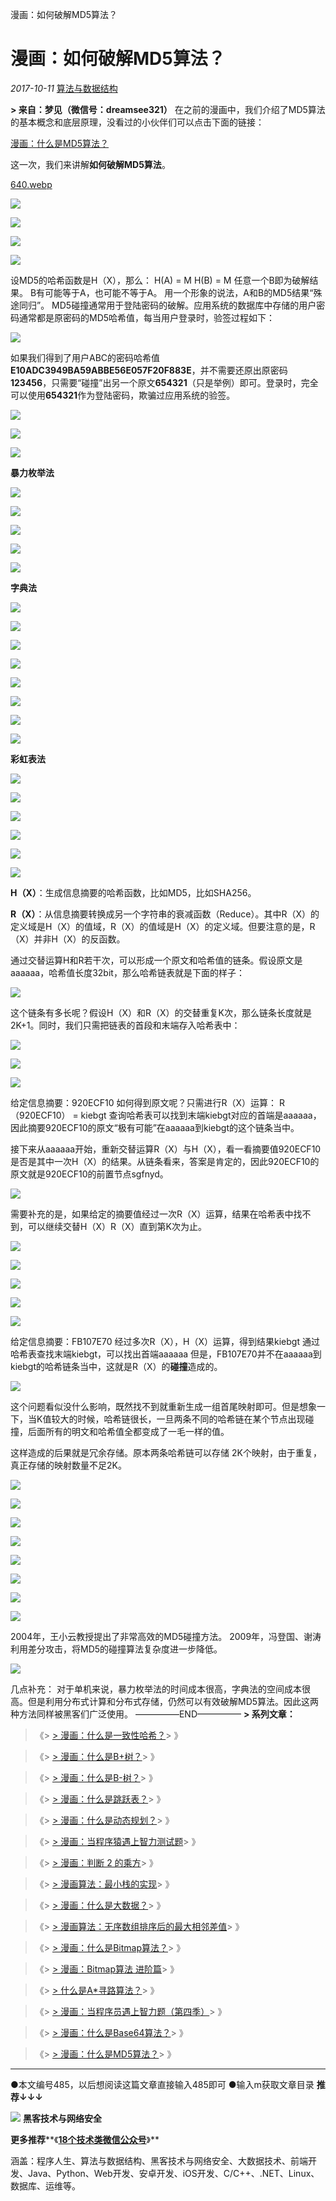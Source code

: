 漫画：如何破解MD5算法？

#  漫画：如何破解MD5算法？

 *2017-10-11*  [算法与数据结构](https://mp.weixin.qq.com/s?__biz=MzI2NjA3NTc4Ng==&mid=2652079682&idx=1&sn=0d3092063651f2d5c1269109f2751e34&chksm=f1748da7c60304b147392be2d8d822936928245896a6376a13412ba4e356a9d99e314887140e&scene=21##)

**> 来自：梦见（微信号：dreamsee321）**
在之前的漫画中，我们介绍了MD5算法的基本概念和底层原理，没看过的小伙伴们可以点击下面的链接：

[漫画：什么是MD5算法？](http://mp.weixin.qq.com/s?__biz=MzI2NjA3NTc4Ng==&mid=2652079663&idx=1&sn=430d0033f60b2b394ba6c48ebc34b403&chksm=f1748dcac60304dc7ef9959e5c6ebd54f859c62279e1c0660cc808285575e70dcd9f0f52cc89&scene=21#wechat_redirect)

这一次，我们来讲解**如何破解MD5算法**。

[640.webp](../_resources/a42e723045ea9e45b24b16ea2dde0b74.webp)

![](../_resources/bed7781074b6ef20a69762ddaec6093c.png)

![](../_resources/bed7781074b6ef20a69762ddaec6093c.png)

![](../_resources/bed7781074b6ef20a69762ddaec6093c.png)

![](../_resources/bed7781074b6ef20a69762ddaec6093c.png)

设MD5的哈希函数是H（X），那么：
H(A) = M
H(B) = M
任意一个B即为破解结果。
B有可能等于A，也可能不等于A。
用一个形象的说法，A和B的MD5结果“殊途同归”。
MD5碰撞通常用于登陆密码的破解。应用系统的数据库中存储的用户密码通常都是原密码的MD5哈希值，每当用户登录时，验签过程如下：

![](../_resources/bed7781074b6ef20a69762ddaec6093c.png)

如果我们得到了用户ABC的密码哈希值**E10ADC3949BA59ABBE56E057F20F883E**，并不需要还原出原密码**123456**，只需要“碰撞”出另一个原文**654321**（只是举例）即可。登录时，完全可以使用**654321**作为登陆密码，欺骗过应用系统的验签。

![](../_resources/bed7781074b6ef20a69762ddaec6093c.png)

![](../_resources/bed7781074b6ef20a69762ddaec6093c.png)

![](../_resources/bed7781074b6ef20a69762ddaec6093c.png)

**暴力枚举法**

![](../_resources/bed7781074b6ef20a69762ddaec6093c.png)

![](../_resources/bed7781074b6ef20a69762ddaec6093c.png)

![](../_resources/bed7781074b6ef20a69762ddaec6093c.png)

![](../_resources/bed7781074b6ef20a69762ddaec6093c.png)

![](../_resources/bed7781074b6ef20a69762ddaec6093c.png)

****字典法****

![](../_resources/bed7781074b6ef20a69762ddaec6093c.png)

![](../_resources/bed7781074b6ef20a69762ddaec6093c.png)

![](../_resources/bed7781074b6ef20a69762ddaec6093c.png)

![](../_resources/bed7781074b6ef20a69762ddaec6093c.png)

![](../_resources/bed7781074b6ef20a69762ddaec6093c.png)

![](../_resources/bed7781074b6ef20a69762ddaec6093c.png)

![](../_resources/bed7781074b6ef20a69762ddaec6093c.png)

![](../_resources/bed7781074b6ef20a69762ddaec6093c.png)

****彩虹表法****

![](../_resources/bed7781074b6ef20a69762ddaec6093c.png)

![](../_resources/bed7781074b6ef20a69762ddaec6093c.png)

![](../_resources/bed7781074b6ef20a69762ddaec6093c.png)

![](../_resources/bed7781074b6ef20a69762ddaec6093c.png)

![](../_resources/bed7781074b6ef20a69762ddaec6093c.png)

![](../_resources/bed7781074b6ef20a69762ddaec6093c.png)

**H（X）**：生成信息摘要的哈希函数，比如MD5，比如SHA256。

**R（X）**：从信息摘要转换成另一个字符串的衰减函数（Reduce）。其中R（X）的定义域是H（X）的值域，R（X）的值域是H（X）的定义域。但要注意的是，R（X）并非H（X）的反函数。

通过交替运算H和R若干次，可以形成一个原文和哈希值的链条。假设原文是aaaaaa，哈希值长度32bit，那么哈希链表就是下面的样子：

![](../_resources/bed7781074b6ef20a69762ddaec6093c.png)

这个链条有多长呢？假设H（X）和R（X）的交替重复K次，那么链条长度就是2K+1。同时，我们只需把链表的首段和末端存入哈希表中：

![](../_resources/bed7781074b6ef20a69762ddaec6093c.png)

![](../_resources/bed7781074b6ef20a69762ddaec6093c.png)

![](../_resources/bed7781074b6ef20a69762ddaec6093c.png)

给定信息摘要：920ECF10
如何得到原文呢？只需进行R（X）运算：
R（920ECF10） = kiebgt
查询哈希表可以找到末端kiebgt对应的首端是aaaaaa，因此摘要920ECF10的原文“极有可能”在aaaaaa到kiebgt的这个链条当中。

接下来从aaaaaa开始，重新交替运算R（X）与H（X），看一看摘要值920ECF10是否是其中一次H（X）的结果。从链条看来，答案是肯定的，因此920ECF10的原文就是920ECF10的前置节点sgfnyd。

![](../_resources/bed7781074b6ef20a69762ddaec6093c.png)

需要补充的是，如果给定的摘要值经过一次R（X）运算，结果在哈希表中找不到，可以继续交替H（X）R（X）直到第K次为止。

![](../_resources/bed7781074b6ef20a69762ddaec6093c.png)

![](../_resources/bed7781074b6ef20a69762ddaec6093c.png)

![](../_resources/bed7781074b6ef20a69762ddaec6093c.png)

![](../_resources/bed7781074b6ef20a69762ddaec6093c.png)

![](../_resources/bed7781074b6ef20a69762ddaec6093c.png)

给定信息摘要：FB107E70
经过多次R（X），H（X）运算，得到结果kiebgt
通过哈希表查找末端kiebgt，可以找出首端aaaaaa
但是，FB107E70并不在aaaaaa到kiebgt的哈希链条当中，这就是R（X）的**碰撞**造成的。

![](../_resources/bed7781074b6ef20a69762ddaec6093c.png)

这个问题看似没什么影响，既然找不到就重新生成一组首尾映射即可。但是想象一下，当K值较大的时候，哈希链很长，一旦两条不同的哈希链在某个节点出现碰撞，后面所有的明文和哈希值全都变成了一毛一样的值。

这样造成的后果就是冗余存储。原本两条哈希链可以存储 2K个映射，由于重复，真正存储的映射数量不足2K。

![](../_resources/bed7781074b6ef20a69762ddaec6093c.png)

![](../_resources/bed7781074b6ef20a69762ddaec6093c.png)

![](../_resources/bed7781074b6ef20a69762ddaec6093c.png)

![](../_resources/bed7781074b6ef20a69762ddaec6093c.png)

![](../_resources/bed7781074b6ef20a69762ddaec6093c.png)

![](../_resources/bed7781074b6ef20a69762ddaec6093c.png)

![](../_resources/bed7781074b6ef20a69762ddaec6093c.png)

![](../_resources/bed7781074b6ef20a69762ddaec6093c.png)

2004年，王小云教授提出了非常高效的MD5碰撞方法。
2009年，冯登国、谢涛利用差分攻击，将MD5的碰撞算法复杂度进一步降低。

![](../_resources/bed7781074b6ef20a69762ddaec6093c.png)

几点补充：
对于单机来说，暴力枚举法的时间成本很高，字典法的空间成本很高。但是利用分布式计算和分布式存储，仍然可以有效破解MD5算法。因此这两种方法同样被黑客们广泛使用。
—————END—————
**> 系列文章：**

> 《> [> 漫画：什么是一致性哈希？](https://mp.weixin.qq.com/s?__biz=MzI2NjA3NTc4Ng==&mid=2652079424&idx=1&sn=777240c3f0a9cfabab5e270e9964774d&chksm=f1748ea5c60307b3253507d6e9af713ab473063536dee6671603af7fcb8fc373ce188188af39&scene=21#wechat_redirect)> 》

> 《> [> 漫画：什么是B+树？](https://mp.weixin.qq.com/s?__biz=MzI2NjA3NTc4Ng==&mid=2652079392&idx=1&sn=6eb4012f9652749f0317ff32bf1df0cf&chksm=f1748ec5c60307d350c7eef45c30238e98c5bf66b4e046caf63c3f01d8ba780822c5af7dc53e&scene=21#wechat_redirect)> 》

> 《> [> 漫画：什么是B-树？](https://mp.weixin.qq.com/s?__biz=MzI2NjA3NTc4Ng==&mid=2652079363&idx=1&sn=7c2209e6b84f344b60ef4a056e5867b4&chksm=f1748ee6c60307f084fe9eeff012a27b5b43855f48ef09542fe6e56aab6f0fc5378c290fc4fc&scene=21#wechat_redirect)> 》

> 《> [> 漫画：什么是跳跃表？](https://mp.weixin.qq.com/s?__biz=MzI2NjA3NTc4Ng==&mid=2652079341&idx=1&sn=f318b7eb864e96661530955567d630ce&chksm=f1748f08c603061e39179745f06a8a567b2f58f8b19a78ab25ec83da666359284ee53c4022aa&scene=21#wechat_redirect)> 》

> 《> [> 漫画：什么是动态规划？](https://mp.weixin.qq.com/s?__biz=MzI2NjA3NTc4Ng==&mid=2652079324&idx=1&sn=b9ea93c3e30b3f85f3175d201b296ef3&chksm=f1748f39c603062ff669ea3507463cfeaa2a7c8aebbe6a03770229afc00614e40df9d7dc148a&scene=21#wechat_redirect)> 》

> 《> [> 漫画：当程序猿遇上智力测试题](http://mp.weixin.qq.com/s?__biz=MzI2NjA3NTc4Ng==&mid=2652078928&idx=2&sn=140652324d1ed1169417d190e47355c5&chksm=f17488b5c60301a34c9217061edb99625e4f3153fc2b428c81e5fabcbc9fb5c77237e863fa7b&scene=21#wechat_redirect)> 》

> 《> [> 漫画：判断 2 的乘方](http://mp.weixin.qq.com/s?__biz=MzI2NjA3NTc4Ng==&mid=2652078923&idx=1&sn=58c80ea0de09a0d92f505b02a2f4bde1&chksm=f17488aec60301b81ad41ea6d93cb726438267197672238d716e7d265a6a0f5ff18dbf58842c&scene=21#wechat_redirect)> 》

> 《> [> 漫画算法：最小栈的实现](http://mp.weixin.qq.com/s?__biz=MzI2NjA3NTc4Ng==&mid=2652078906&idx=1&sn=404f7c747511a8700b929bb88774c09c&chksm=f17488dfc60301c9d647b3cab401fb801474caaf013b70ab255f483c43abee7216545c334a0c&scene=21#wechat_redirect)> 》

> 《> [> 漫画：什么是大数据？](http://mp.weixin.qq.com/s?__biz=MzI2NjA3NTc4Ng==&mid=2652078761&idx=1&sn=64e408c944a5eb2e788be2dd280c53c8&chksm=f174894cc603005a557e4ffebd78b97f7015255ff90bb22ed5c4bbb40b11a795656b7eaec599&scene=21#wechat_redirect)> 》

> 《> [> 漫画算法：无序数组排序后的最大相邻差值](http://mp.weixin.qq.com/s?__biz=MzI2NjA3NTc4Ng==&mid=2652079495&idx=1&sn=460f3900e0897d683c37c7554b51c2ff&chksm=f1748e62c6030774a249dd5c392814400a4b09f06b11e524e584ed19ae1a8135051f39a61445&scene=21#wechat_redirect)> 》

> 《> [> 漫画：什么是Bitmap算法？](http://mp.weixin.qq.com/s?__biz=MzI2NjA3NTc4Ng==&mid=2652079503&idx=1&sn=d6216eaa566e03077eea4ad5a8fcd526&chksm=f1748e6ac603077c8badc4cb392c9d0f63015da049f9b6f881ac39ebfeb4a0c39f2175dec400&scene=21#wechat_redirect)> 》

> 《> [> 漫画：Bitmap算法 进阶篇](http://mp.weixin.qq.com/s?__biz=MzI2NjA3NTc4Ng==&mid=2652079561&idx=1&sn=cc27bccbf3b0a89aec7bc4ee16d5a9eb&chksm=f1748e2cc603073a9895b61451b29f0b817d9d965e61ecb7949269de5ded277768011496384c&scene=21#wechat_redirect)> 》

> 《> [> 什么是A*寻路算法？](http://mp.weixin.qq.com/s?__biz=MzI2NjA3NTc4Ng==&mid=2652079616&idx=1&sn=4f1344d07dc1d2f74bcb654b09810ead&chksm=f1748de5c60304f347758d39a5751031414e5c0fc2f758d3e3c638cacc42589953050c1eb817&scene=21#wechat_redirect)> 》

> 《> [> 漫画：当程序员遇上智力题（第四季）](http://mp.weixin.qq.com/s?__biz=MzI2NjA3NTc4Ng==&mid=2652079638&idx=1&sn=88bc93fcb866c5514f31370708c9ad4f&chksm=f1748df3c60304e5d705a0696ea70959abf419535e5cd5a32e22bc72085c9a62a4b7564f6fdc&scene=21#wechat_redirect)> 》

> 《> [> 漫画：什么是Base64算法？](http://mp.weixin.qq.com/s?__biz=MzI2NjA3NTc4Ng==&mid=2652079659&idx=2&sn=2764ddde0d69306add749ccd81dc4e1c&chksm=f1748dcec60304d8594f6cb70d8d5bbd928766e75bfbbb1b8bd34b5ac0c2608b96b35791de1c&scene=21#wechat_redirect)> 》

> 《> [> 漫画：什么是MD5算法？](http://mp.weixin.qq.com/s?__biz=MzI2NjA3NTc4Ng==&mid=2652079663&idx=1&sn=430d0033f60b2b394ba6c48ebc34b403&chksm=f1748dcac60304dc7ef9959e5c6ebd54f859c62279e1c0660cc808285575e70dcd9f0f52cc89&scene=21#wechat_redirect)> 》

* * *

●本文编号485，以后想阅读这篇文章直接输入485即可
●输入m获取文章目录
**推荐↓↓↓**

**![](../_resources/bed7781074b6ef20a69762ddaec6093c.png)**
**黑客技术与网络安全**

**更多推荐****《**[**18个技术类微信公众号**](https://mp.weixin.qq.com/s?__biz=MzIxNjA5MTM2MA==&mid=2652433904&idx=2&sn=71bb42696ab0b9e47bb60d5750022151&chksm=8c62127fbb159b69f0838c9f47786f0ef615cd0f918ded865361f44b5d8ddde122f46f5e5f34&scene=21#wechat_redirect)**》**

涵盖：程序人生、算法与数据结构、黑客技术与网络安全、大数据技术、前端开发、Java、Python、Web开发、安卓开发、iOS开发、C/C++、.NET、Linux、数据库、运维等。